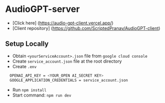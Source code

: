 # AudioGPT-server
- [Click here] (https://audio-gpt-client.vercel.app/)
- [Client repository] (https://github.com/ScriptedPranav/AudioGPT-client)

## Setup Locally
- Obtain `<yourServiceAccount>.json` file from `google cloud console`
- Create `service_account.json` file at the root directory
- Create `.env`
```bash
  OPENAI_API_KEY = <YOUR_OPEN AI_SECRET KEY>
  GOOGLE_APPLICATION_CREDENTIALS = service_account.json
```
- Run `npm install`
- Start command: `npm run dev`
